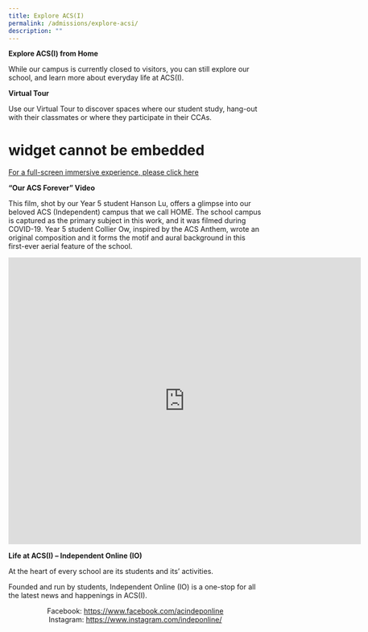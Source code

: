 ```yaml
---
title: Explore ACS(I)
permalink: /admissions/explore-acsi/
description: ""
---
```

**Explore ACS(I) from Home**

While our campus is currently closed to visitors, you can still explore our school, and learn more about everyday life at ACS(I).

**Virtual Tour**

Use our Virtual Tour to discover spaces where our student study, hang-out with their classmates or where they participate in their CCAs.

# widget cannot be embedded

<a href="https://vthere.at/acsi" target="_blank">For a full-screen immersive experience, please click here</a>

**“Our ACS Forever” Video**

This film, shot by our Year 5 student Hanson Lu, offers a glimpse into our beloved ACS (Independent) campus that we call HOME. The school campus is captured as the primary subject in this work, and it was filmed during COVID-19. Year 5 student Collier Ow, inspired by the ACS Anthem, wrote an original composition and it forms the motif and aural background in this first-ever aerial feature of the school.

<iframe width="700" height="570" src="https://www.youtube.com/embed/F8jKxGumCTk" title="Our ACS Forever - ACS (Independent) e-Open House 2020" frameborder="0" allow="accelerometer; autoplay; clipboard-write; encrypted-media; gyroscope; picture-in-picture; web-share" allowfullscreen></iframe>


**Life at ACS(I) – Independent Online (IO)**

At the heart of every school are its students and its’ activities.

Founded and run by students, Independent Online (IO) is a one-stop for all the latest news and happenings in ACS(I).



<center>Facebook: <a href="https://www.facebook.com/acindeponline" >https://www.facebook.com/acindeponline</a> <br>
Instagram: <a href="https://www.instagram.com/indeponline/">https://www.instagram.com/indeponline/</a></center>